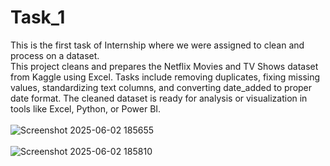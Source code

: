 # Task_1
This is the first task of Internship where we were assigned to clean and process on a dataset.
<br>
This project cleans and prepares the Netflix Movies and TV Shows dataset from Kaggle using Excel. Tasks include removing duplicates, fixing missing values, standardizing text columns, and converting date_added to proper date format. The cleaned dataset is ready for analysis or visualization in tools like Excel, Python, or Power BI.
<br>
<br>
![Screenshot 2025-06-02 185655](https://github.com/user-attachments/assets/732b7586-0163-4b38-8ddc-720d679e54e2) <br><br>
![Screenshot 2025-06-02 185810](https://github.com/user-attachments/assets/0e27d0b4-e8e4-4b8c-99ff-2cc983d19a28) <br><br>
